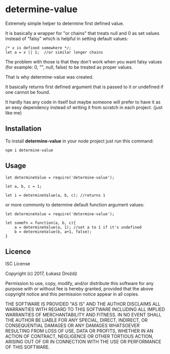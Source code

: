 # determine-value

Extremely simple helper to determine first defined value.

It is basically a wrapper for "or chains" that treats null and 0 as set values instead of "falsy" which is helpful in setting default values:

    /* x is defined somewhere */;
    let a = x || 1;  //or similar longer chains

The problem with those is that they don't work when you want falsy values (for example: 0, "", null, false) to be treated as proper values.

That is why determine-value was created. 

It basically returns first defined argument that is passed to it or undefined if one cannot be found.

It hardly has any code in itself but maybe someone will prefer to have it as an easy dependency instead of writing it from scratch in each project. (just like me)

## Installation

To install **determine-value** in your node project just run this command:

```
npm i determine-value
```

## Usage

    let determineValue = require('determine-value');
    
    let a, b, c = 1;
    
    let i = determineValue(a, b, c); //returns 1

or more commonly to determine default function argument values:

    let determineValue = require('determine-value');
        
    let someFn = function(a, b, c){
        a = determineValue(a, 1); //set a to 1 if it's undefined
        b = determineValue(b, a+1, false);
    }

## Licence

ISC License

Copyright (c) 2017, Łukasz Drożdż

Permission to use, copy, modify, and/or distribute this software for any purpose with or without fee is hereby granted, provided that the above copyright notice and this permission notice appear in all copies.

THE SOFTWARE IS PROVIDED "AS IS" AND THE AUTHOR DISCLAIMS ALL WARRANTIES WITH REGARD TO THIS SOFTWARE INCLUDING ALL IMPLIED WARRANTIES OF MERCHANTABILITY AND FITNESS. IN NO EVENT SHALL THE AUTHOR BE LIABLE FOR ANY SPECIAL, DIRECT, INDIRECT, OR CONSEQUENTIAL DAMAGES OR ANY DAMAGES WHATSOEVER RESULTING FROM LOSS OF USE, DATA OR PROFITS, WHETHER IN AN ACTION OF CONTRACT, NEGLIGENCE OR OTHER TORTIOUS ACTION, ARISING OUT OF OR IN CONNECTION WITH THE USE OR PERFORMANCE OF THIS SOFTWARE.